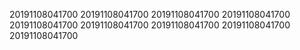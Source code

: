 20191108041700
20191108041700
20191108041700
20191108041700
20191108041700
20191108041700
20191108041700
20191108041700
20191108041700
